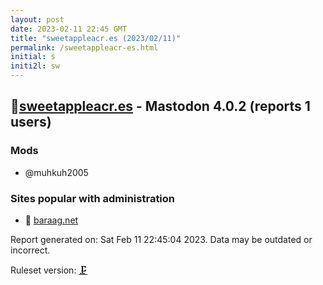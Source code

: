 ```yaml
---
layout: post
date: 2023-02-11 22:45 GMT
title: "sweetappleacr.es (2023/02/11)"
permalink: /sweetappleacr-es.html
initial: s
initi2l: sw
---
```


## 🧸[sweetappleacr.es](https://sweetappleacr.es) - Mastodon 4.0.2 (reports 1 users)

### Mods
 * @muhkuh2005

### Sites popular with administration

* 🧸 [baraag.net](/baraag-net.html)

Report generated on: Sat Feb 11 22:45:04 2023. Data may be outdated or incorrect.

Ruleset version: [🗜](/version-clamp)
